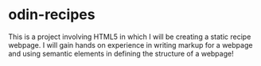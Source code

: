 # odin-recipes
This is a project involving HTML5 in which I will be creating a static recipe webpage.
I will gain hands on experience in writing markup for a webpage and using semantic elements in defining the structure of a webpage!
